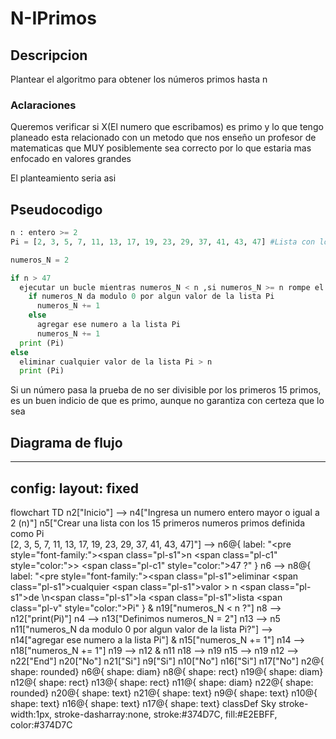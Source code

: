 # N-IPrimos
## Descripcion
Plantear el algoritmo para obtener los números primos hasta n
### Aclaraciones
Queremos verificar si X(El numero que escribamos) es primo y lo que tengo planeado esta relacionado con un metodo que nos enseño un profesor de matematicas que MUY posiblemente sea correcto por lo que estaria mas enfocado en valores grandes


El planteamiento seria asi
## Pseudocodigo
```python
n : entero >= 2
Pi = [2, 3, 5, 7, 11, 13, 17, 19, 23, 29, 37, 41, 43, 47] #Lista con los primeros 15 numeros primos

numeros_N = 2

if n > 47
  ejecutar un bucle mientras numeros_N < n ,si numeros_N >= n rompe el bucle
    if numeros_N da modulo 0 por algun valor de la lista Pi
      numeros_N += 1
    else
      agregar ese numero a la lista Pi
      numeros_N += 1
  print (Pi)
else
  eliminar cualquier valor de la lista Pi > n
  print (Pi)
```

Si un número pasa la prueba de no ser divisible por los primeros 15 primos, es un buen indicio de que es primo, aunque no garantiza con certeza que lo sea 

## Diagrama de flujo
---
config:
  layout: fixed
---
flowchart TD
    n2["Inicio"] --> n4["Ingresa un numero entero mayor o igual a 2 (n)"]
    n5["Crear una lista con los 15 primeros numeros primos definida como Pi<br>[2, 3, 5, 7, 11, 13, 17, 19, 23, 29, 37, 41, 43, 47]"] --> n6@{ label: "<pre style=\"font-family:\"><span class=\"pl-s1\">n</span> <span class=\"pl-c1\" style=\"color:\">&gt;</span> <span class=\"pl-c1\" style=\"color:\">47 ?</span></pre>" }
    n6 --> n8@{ label: "<pre style=\"font-family:\"><span class=\"pl-s1\">eliminar</span> <span class=\"pl-s1\">cualquier</span> <span class=\"pl-s1\">valor &gt; n</span> <span class=\"pl-s1\">de \n</span><span class=\"pl-s1\">la </span><span class=\"pl-s1\">lista </span><span class=\"pl-v\" style=\"color:\">Pi</span></pre>" } & n19["numeros_N &lt; n ?"]
    n8 --> n12["print(Pi)"]
    n4 --> n13["Definimos numeros_N = 2"]
    n13 --> n5
    n11["numeros_N da modulo 0 por algun valor de la lista Pi?"] --> n14["agregar ese numero a la lista Pi"] & n15["numeros_N += 1"]
    n14 --> n18["numeros_N += 1"]
    n19 --> n12 & n11
    n18 --> n19
    n15 --> n19
    n12 --> n22["End"]
    n20["No"]
    n21["Si"]
    n9["Si"]
    n10["No"]
    n16["Si"]
    n17["No"]
    n2@{ shape: rounded}
    n6@{ shape: diam}
    n8@{ shape: rect}
    n19@{ shape: diam}
    n12@{ shape: rect}
    n13@{ shape: rect}
    n11@{ shape: diam}
    n22@{ shape: rounded}
    n20@{ shape: text}
    n21@{ shape: text}
    n9@{ shape: text}
    n10@{ shape: text}
    n16@{ shape: text}
    n17@{ shape: text}
    classDef Sky stroke-width:1px, stroke-dasharray:none, stroke:#374D7C, fill:#E2EBFF, color:#374D7C
